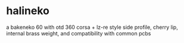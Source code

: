 # halineko
a bakeneko 60 with otd 360 corsa + lz-re style side profile, cherry lip, internal brass weight, and compatibility with common pcbs
